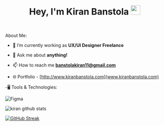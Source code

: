 
<h1 align="center">Hey, I'm Kiran Banstola <img src="https://raw.githubusercontent.com/MartinHeinz/MartinHeinz/master/wave.gif" width="30px"></h1>
<br>


About Me:

- 🌱 I’m currently working as **UX/UI Designer Freelance** 

- 💬 Ask me about **anything!**

- 📫 How to reach me **banstolakiran11@gmail.com**

- 🌐 Portfolio - [http://www.kiranbanstola.com](www.kiranbanstola.com)

-🖥️ Tools & Technologies:

![Figma](https://img.shields.io/badge/-Figma-000?style=flat-square&logo=Figma)


<!-- My Github Stats -->
<img  src="https://github-readme-stats.vercel.app/api?username=kiranbanstola&show_icons=true&theme=dark&icon_color=6392DF" alt="kiran github stats"/>

[![GitHub Streak](https://github-readme-streak-stats.herokuapp.com?user=kiranbanstola&theme=dracula&hide_border=true&date_format=M%20j%5B%2C%20Y%5D)](https://git.io/streak-stats)






<!-- 👋 Hi, I’m @kiranbanstola.
- 👀 I’m interested in UX Designing, Front-End Designing.
- 🌱 I’m currently learning Bachelor in Computer Science and Information Technology.
- 📫 Email: banstolakiran11@gmail.com


kiranbanstola/kiranbanstola is a ✨ special ✨ repository because its `README.md` (this file) appears on your GitHub profile.
You can click the Preview link to take a look at your changes.
-->
